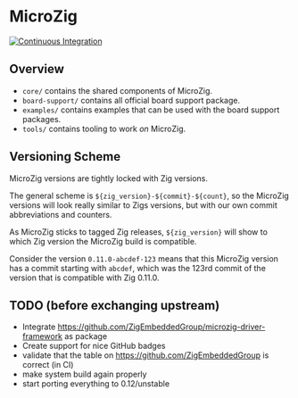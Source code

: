 # MicroZig

[![Continuous Integration](https://github.com/ZigEmbeddedGroup/microzig-monorepo/actions/workflows/build.yml/badge.svg)](https://github.com/ZigEmbeddedGroup/microzig-monorepo/actions/workflows/build.yml)

## Overview

- `core/` contains the shared components of MicroZig.
- `board-support/` contains all official board support package.
- `examples/` contains examples that can be used with the board support packages.
- `tools/` contains tooling to work *on* MicroZig.

## Versioning Scheme

MicroZig versions are tightly locked with Zig versions.

The general scheme is `${zig_version}-${commit}-${count}`, so the MicroZig versions will look really similar to
Zigs versions, but with our own commit abbreviations and counters.

As MicroZig sticks to tagged Zig releases, `${zig_version}` will show to which Zig version the MicroZig build is compatible.

Consider the version `0.11.0-abcdef-123` means that this MicroZig version has a commit starting with `abcdef`, which was the 123rd commit of the version that is compatible with Zig 0.11.0.

## TODO (before exchanging upstream)

- Integrate https://github.com/ZigEmbeddedGroup/microzig-driver-framework as package
- Create support for nice GitHub badges
- validate that the table on https://github.com/ZigEmbeddedGroup is correct (in CI)
- make system build again properly
- start porting everything to 0.12/unstable

